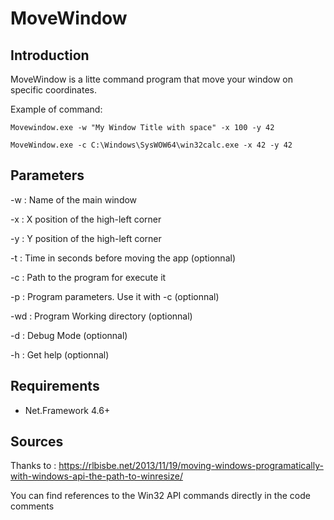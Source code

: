 ﻿# MoveWindow

## Introduction
MoveWindow is a litte command program that move your window on specific coordinates.

Example of command:

`Movewindow.exe -w "My Window Title with space" -x 100 -y 42`

`MoveWindow.exe -c C:\Windows\SysWOW64\win32calc.exe -x 42 -y 42`


## Parameters
-w : Name of the main window

-x : X position of the high-left corner

-y : Y position of the high-left corner

-t : Time in seconds before moving the app (optionnal)

-c : Path to the program for execute it

-p : Program parameters. Use it with -c (optionnal)

-wd : Program Working directory (optionnal)

-d : Debug Mode (optionnal)

-h : Get help (optionnal)


## Requirements
- Net.Framework 4.6+


## Sources
Thanks to :
https://rlbisbe.net/2013/11/19/moving-windows-programatically-with-windows-api-the-path-to-winresize/

You can find references to the Win32 API commands directly in the code comments
